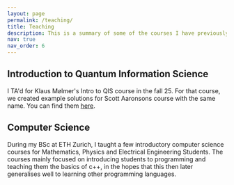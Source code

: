 ```yaml
---
layout: page
permalink: /teaching/
title: Teaching
description: This is a summary of some of the courses I have previously taught at ETH and UCPH.
nav: true
nav_order: 6
---
```


## Introduction to Quantum Information Science

I TA'd for Klaus Mølmer's Intro to QIS course in the fall 25. For that course, we created example solutions for Scott Aaronsons course with the same name. You can find them [here](https://tenor.com/view/rickroll-roll-rick-never-gonna-give-you-up-never-gonna-gif-22954713).


## Computer Science

During my BSc at ETH Zurich, I taught a few introductory computer science courses for Mathematics, Physics and Electrical Engineering Students. The courses mainly focused on introducing students to programming and teaching them the basics of c++, in the hopes that this then later generalises well to learning other programming languages. 